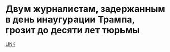 # Двум журналистам, задержанным в день инаугурации Трампа, грозит до десяти лет тюрьмы



[LINK](https://varlamov.ru/2201195.html)